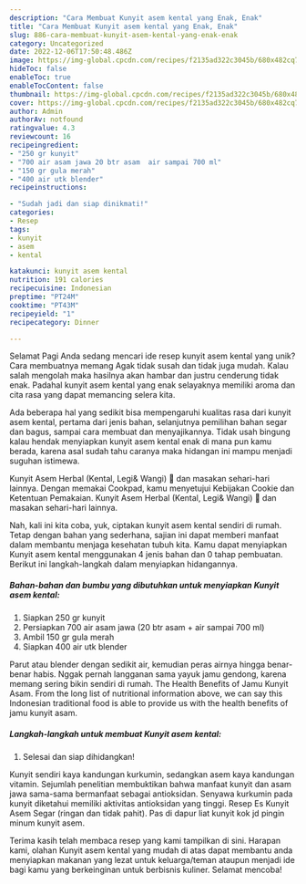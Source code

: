 ```yaml
---
description: "Cara Membuat Kunyit asem kental yang Enak, Enak"
title: "Cara Membuat Kunyit asem kental yang Enak, Enak"
slug: 886-cara-membuat-kunyit-asem-kental-yang-enak-enak
category: Uncategorized
date: 2022-12-06T17:50:48.486Z
image: https://img-global.cpcdn.com/recipes/f2135ad322c3045b/680x482cq70/kunyit-asem-kental-foto-resep-utama.jpg
hideToc: false
enableToc: true
enableTocContent: false
thumbnail: https://img-global.cpcdn.com/recipes/f2135ad322c3045b/680x482cq70/kunyit-asem-kental-foto-resep-utama.jpg
cover: https://img-global.cpcdn.com/recipes/f2135ad322c3045b/680x482cq70/kunyit-asem-kental-foto-resep-utama.jpg
author: Admin
authorAv: notfound
ratingvalue: 4.3
reviewcount: 16
recipeingredient:
- "250 gr kunyit"
- "700 air asam jawa 20 btr asam  air sampai 700 ml"
- "150 gr gula merah"
- "400 air utk blender"
recipeinstructions:

- "Sudah jadi dan siap dinikmati!"
categories:
- Resep
tags:
- kunyit
- asem
- kental

katakunci: kunyit asem kental 
nutrition: 191 calories
recipecuisine: Indonesian
preptime: "PT24M"
cooktime: "PT43M"
recipeyield: "1"
recipecategory: Dinner

---
```



Selamat Pagi Anda sedang mencari ide resep kunyit asem kental yang unik? Cara membuatnya memang Agak tidak susah dan tidak juga mudah. Kalau salah mengolah maka hasilnya akan hambar dan justru cenderung tidak enak. Padahal kunyit asem kental yang enak selayaknya memiliki aroma dan cita rasa yang dapat memancing selera kita.


Ada beberapa hal yang sedikit bisa mempengaruhi kualitas rasa dari kunyit asem kental, pertama dari jenis bahan, selanjutnya pemilihan bahan segar dan bagus, sampai cara membuat dan menyajikannya. Tidak usah bingung kalau hendak menyiapkan kunyit asem kental enak di mana pun kamu berada, karena asal sudah tahu caranya maka hidangan ini mampu menjadi suguhan istimewa.

Kunyit Asem Herbal (Kental, Legi&amp; Wangi) 🍵 dan masakan sehari-hari lainnya. Dengan memakai Cookpad, kamu menyetujui Kebijakan Cookie dan Ketentuan Pemakaian. Kunyit Asem Herbal (Kental, Legi&amp; Wangi) 🍵 dan masakan sehari-hari lainnya.


Nah, kali ini kita coba, yuk, ciptakan kunyit asem kental sendiri di rumah. Tetap dengan bahan yang sederhana, sajian ini dapat memberi manfaat dalam membantu menjaga kesehatan tubuh kita. Kamu dapat menyiapkan Kunyit asem kental menggunakan 4 jenis bahan dan 0 tahap pembuatan. Berikut ini langkah-langkah dalam menyiapkan hidangannya.

<!--inarticleads1-->

##### Bahan-bahan dan bumbu yang dibutuhkan untuk menyiapkan Kunyit asem kental:

1. Siapkan 250 gr kunyit
1. Persiapkan 700 air asam jawa (20 btr asam + air sampai 700 ml)
1. Ambil 150 gr gula merah
1. Siapkan 400 air utk blender


Parut atau blender dengan sedikit air, kemudian peras airnya hingga benar-benar habis. Nggak pernah langganan sama yayuk jamu gendong, karena memang sering bikin sendiri di rumah. The Health Benefits of Jamu Kunyit Asam. From the long list of nutritional information above, we can say this Indonesian traditional food is able to provide us with the health benefits of jamu kunyit asam. 

<!--inarticleads2-->

##### Langkah-langkah untuk membuat Kunyit asem kental:


1. Selesai dan siap dihidangkan!

Kunyit sendiri kaya kandungan kurkumin, sedangkan asem kaya kandungan vitamin. Sejumlah penelitian membuktikan bahwa manfaat kunyit dan asam jawa sama-sama bermanfaat sebagai antioksidan. Senyawa kurkumin pada kunyit diketahui memiliki aktivitas antioksidan yang tinggi. Resep Es Kunyit Asem Segar (ringan dan tidak pahit). Pas di dapur liat kunyit kok jd pingin minum kunyit asem. 

Terima kasih telah membaca resep yang kami tampilkan di sini. Harapan kami, olahan Kunyit asem kental yang mudah di atas dapat membantu anda menyiapkan makanan yang lezat untuk keluarga/teman ataupun menjadi ide bagi kamu yang berkeinginan untuk berbisnis kuliner. Selamat mencoba!
